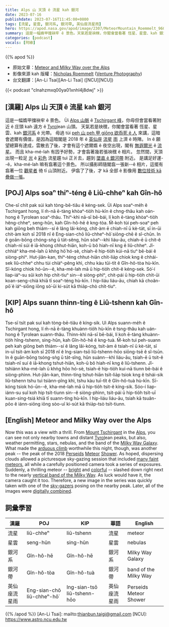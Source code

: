 ```yaml
---
title: Alps 山 天頂 ê 流星 kah 銀河
date: 2023-07-16
publishdate: 2023-07-16T11:45:00+0800
tags: [流星, 星雲, 銀河系, 銀河帶, 英仙座流星雨]
hero: https://apod.nasa.gov/apod/image/2307/MeteorMountain_Roemmelt_960.jpg
summary: 這是一幅媠甲擋袂牢 ê 景色。天氣若是袂䆀，你閣會當看著 恆星、星雲、kah 銀河系 ê 光帶。
categories: [podcast]
vocals: [阿綠]
---
```


{{% apod %}}

- 原始文章：[Meteor and Milky Way over the Alps](https://apod.nasa.gov/apod/ap230716.html)
- 影像來源 kah 版權：[Nicholas Roemmelt](https://www.facebook.com/DrNicholasRoemmeltPhotography/) ([Venture Photography](https://www.venture.photography/bio))
- 台文翻譯：[An-Li Tsai][An-Li Tsai] ([NCU][NCU])

{{< podcast "clnahzmxq00ya01xnhl4j8dwj" >}}

## [漢羅] Alps 山 天頂 ê 流星 kah 銀河
這是一幅媠甲擋袂牢 ê 景色。
Ùi [Alps 山脈][Alps] ê [Tschirgant 峰][Mount Tschirgant]，你毋但會當看著附近 ê 庄頭 kah 遠方 ê [Tyrol][Tyrol]ean 山頭。
天氣若是袂䆀，你閣會當看著 恆星、星雲、kah [銀河系][Milky Way Galaxy] ê 光帶。
毋過 tùi [peh 山 peh 甲 giōng 欲忝死 ê 人][arduous climb] 來講，這暗會遮爾有價值，是因為這暗閣是 2018 年 ê [英仙座][Perseids] [流星][Meteor] [雨][Shower] 上濟 ê 時陣。
In ê 願望總算有達成，雲散去了後，才會有這个遮爾媠 ê 夜空出現，閣有 [無遐爾光][many faint] ê [流星][meteors]。
而且 kha-mé-lah 有囥予好勢，才會翕著幾若張袂䆀 ê 相片。
忽然間，天頂出現一粒足 [光][bright] ê [彩色][colorful] 流星趨 tuì 正爿去，趨到 [墜直 ê 銀河帶][vertical band of the Milky Way] 附近。
是講足好運--ê，kha-mé-lah 嘛有翕著這个景色。
所以攝影師隨閣翕一張新--ê 相片，這擺有翕著一位 [觀星者][sky-gazers] 徛 tī 山頂附近。
伊翕了了後，才 kā 全部 ê 影像用 [數位技術 kā 疊做一張][digitally combined]。

## [POJ] Alps soaⁿ thiⁿ-téng ê Liû-chheⁿ kah Gîn-hô
Che-sī chi̍t pak súi kah tòng-bē-tiâu ê kéng-sek.
Ùi Alps soaⁿ-me̍h ê Tschirgant hong, lí m̄-nā ē-tàng khòaⁿ-tio̍h hù-kīn ê chng-thâu kah oán-hong ê Tyrolean soaⁿ-thâu.
Thiⁿ-khì nā-sī bē-bái, lí koh ē-tàng khòaⁿ-tio̍h hêng-chheⁿ, seng-hûn, kah Gîn-hô-hē ê kng-tòa.
M̄-koh tùi peh-soaⁿ peh kah giōng beh thiám--sí ê lâng lâi-kóng, chit-àm ē chiah-nī ū kè-ta̍t, sī in-ūi chit-àm koh sī 2018 nî ê Eng-sian-chō liû-chheⁿ-hō͘ siōng-chē ê sî-chūn.
In ê goān-bōng chóng-sǹg ū ta̍t-sêng, hûn sòaⁿ--khì liáu-āu, chiah-ē ū chit-ê chiah-nī súi ê iā-khong chhut-hiān, koh-ū bô hiah-nī kng ê liû-chheⁿ.
Jî-chhiáⁿ kha-mé-lah ū khǹg hō͘ hó-sè, chiah-ē hip-tio̍h kúi-nā tiuⁿ bē-bái ê siòng-phìⁿ.
Hut-jiân-kan, thiⁿ-téng chhut-hiān chi̍t-lia̍p chiok kng ê chhái-sek liû-chheⁿ chhu tùi chiàⁿ-pêng khì, chhu kàu tūi-ti̍t ê Gîn-hô-tòa hù-kīn.
Sī-kóng chiok hó-ūn--ê, kha-mé-lah mā ū hip-tio̍h chit-ê kéng-sek.
Só͘-í liap-iáⁿ-su sûi koh hip chi̍t-tiuⁿ sin--ê siòng-phìⁿ, chit-pái ū hip-tio̍h chi̍t-ūi koan-seng-chiá khiā tī soaⁿ-téng hù-kīn.
I hip-liáu liáu-āu, chiah kā choân-pō͘ ê iáⁿ-siōng iōng sò͘-ūi ki-su̍t kā thia̍p-chò chi̍t-tiuⁿ.

## [KIP] Alps suann thinn-tíng ê Liû-tshenn kah Gîn-hô
Tse-sī tsi̍t pak suí kah tòng-bē-tiâu ê kíng-sik.
Uì Alps suann-me̍h ê Tschirgant hong, lí m̄-nā ē-tàng khuànn-tio̍h hù-kīn ê tsng-thâu kah uán-hong ê Tyrolean suann-thâu.
Thinn-khì nā-sī bē-bái, lí koh ē-tàng khuànn-tio̍h hîng-tshenn, sing-hûn, kah Gîn-hô-hē ê kng-tuà.
M̄-koh tuì peh-suann peh kah giōng beh thiám--sí ê lâng lâi-kóng, tsit-àm ē tsiah-nī ū kè-ta̍t, sī in-uī tsit-àm koh sī 2018 nî ê Ing-sian-tsō liû-tshenn-hōo siōng-tsē ê sî-tsūn.
In ê guān-bōng tsóng-sǹg ū ta̍t-sîng, hûn suànn--khì liáu-āu, tsiah-ē ū tsit-ê tsiah-nī suí ê iā-khong tshut-hiān, koh-ū bô hiah-nī kng ê liû-tshenn.
Jî-tshiánn kha-mé-lah ū khǹg hōo hó-sè, tsiah-ē hip-tio̍h kuí-nā tiunn bē-bái ê siòng-phìnn.
Hut-jiân-kan, thinn-tíng tshut-hiān tsi̍t-lia̍p tsiok kng ê tshái-sik liû-tshenn tshu tuì tsiànn-pîng khì, tshu kàu tuī-ti̍t ê Gîn-hô-tuà hù-kīn.
Sī-kóng tsiok hó-ūn--ê, kha-mé-lah mā ū hip-tio̍h tsit-ê kíng-sik.
Sóo-í liap-iánn-su suî koh hip tsi̍t-tiunn sin--ê siòng-phìnn, tsit-pái ū hip-tio̍h tsi̍t-uī kuan-sing-tsiá khiā tī suann-tíng hù-kīn.
I hip-liáu liáu-āu, tsiah kā tsuân-pōo ê iánn-siōng iōng sòo-uī ki-su̍t kā thia̍p-tsò tsi̍t-tiunn.

## [English] Meteor and Milky Way over the Alps
Now this was a view with a thrill.
From [Mount Tschirgant][Mount Tschirgant] in the [Alps][Alps], you can see not only nearby towns and distant [Tyrol][Tyrol]ean peaks, but also, weather permitting, stars, nebulas, and the band of the [Milky Way Galaxy][Milky Way Galaxy].
What made the [arduous climb][arduous climb] worthwhile this night, though, was another peak -- the peak of the 2018 [Perseids][Perseids] [Meteor][Meteor] [Shower][Shower].
As hoped, dispersing clouds allowed a picturesque sky-gazing session that included [many faint][many faint] [meteors][meteors], all while a carefully positioned camera took a series of exposures.
Suddenly, a thrilling meteor -- [bright][bright] and [colorful][colorful] -- slashed down right next to the nearly [vertical band of the Milky Way][vertical band of the Milky Way].
As luck would have it, the camera caught it too.
Therefore, a new image in the series was quickly taken with one of the [sky-gazers][sky-gazers] posing on the nearby peak.
Later, all of the images were [digitally combined][digitally combined].

## 詞彙學習

|漢羅|POJ|KIP|華語|English|
|-|-|-|-|-|
|流星|liû-chheⁿ|liû-tshenn|流星|meteor|
|星雲|seng-hûn|sing-hûn|星雲|nebulas|
|銀河系|Gîn-hô-hē|Gîn-hô-hē|銀河系|Milky Way Galaxy|
|銀河帶|Gîn-hô-tòa|Gîn-hô-tuà|銀河帶|band of the Milky Way|
|英仙座流星雨|Eng-sian-chō liû-chheⁿ-hō͘|Ing-sian-tsō liû-tshenn-hōo|英仙座流星雨|Perseids Meteor Shower|

{{% /apod %}}
[An-Li Tsai]: mailto:thianbun.taigi@gmail.com
[NCU]: https://www.astro.ncu.edu.tw

[copyright]: https://apod.nasa.gov/apod/fap/lib/about_apod.html#srapply
[License]: https://creativecommons.org/licenses/by/2.0/

[Mount Tschirgant]:https://youtu.be/Gm8sOBqSyQw
[Alps]:https://en.wikipedia.org/wiki/Alps
[Tyrol]:https://en.wikipedia.org/wiki/Tyrol
[Milky Way Galaxy]:https://solarsystem.nasa.gov/resources/285/the-milky-way-galaxy/
[arduous climb]:https://media.istockphoto.com/id/544319716/photo/climbing-to-the-top.jpg?s=612x612&w=0&k=20&c=B4ovKO6e7SnU_o2c3RAJOI3UpbFzqAr4zBte1VVMreA=
[Perseids]:https://en.wikipedia.org/wiki/Perseids
[Meteor]:https://apod.nasa.gov/apod/ap180908.html
[Shower]:https://apod.nasa.gov/apod/ap170801.html
[many faint]:https://apod.nasa.gov/apod/ap220818.html
[meteors]:https://spaceplace.nasa.gov/meteor-shower/
[bright]:https://apod.nasa.gov/apod/ap171225.html
[colorful]:https://apod.nasa.gov/apod/ap181219.html
[vertical band of the Milky Way]:https://apod.nasa.gov/apod/ap180911.html
[sky-gazers]:https://apod.nasa.gov/apod/ap040808.html
[digitally combined]:https://www.facebook.com/DrNicholasRoemmeltPhotography/photos/a.230469333765914/1468508936628608/?type=3&theater
